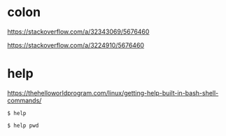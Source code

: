 
# colon #

https://stackoverflow.com/a/32343069/5676460

https://stackoverflow.com/a/3224910/5676460


# help #

https://thehelloworldprogram.com/linux/getting-help-built-in-bash-shell-commands/

```
$ help
```

```
$ help pwd
```
